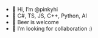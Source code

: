 - 👋 Hi, I’m @pinkyhi
- 👀 C#, TS, JS, C++, Python, AI
- 🌱 Beer is welcome
- 💞️ I’m looking for collaboration :)

<!---
pinkyhi/pinkyhi is a ✨ special ✨ repository because its `README.md` (this file) appears on your GitHub profile.
You can click the Preview link to take a look at your changes.
--->
